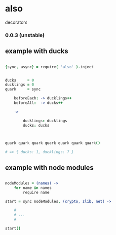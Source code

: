 also
====

decorators

### 0.0.3 (unstable)


example with ducks
------------------

```coffee

{sync, async} = require( 'also' ).inject


ducks     = 0
ducklings = 0
quark     = sync 

    beforeEach: -> ducklings++
    beforeAll:  -> ducks++

    -> 

        ducklings: ducklings
        ducks: ducks
        


quark quark quark quark quark quark quark()

# => { ducks: 1, ducklings: 7 }


```


example with node modules
-------------------------

```coffee

nodeModules = (names) -> 
    for name in names 
        require name

start = sync nodeModules, (crypto, zlib, net) -> 

    #
    # ...
    # 

start()

```
